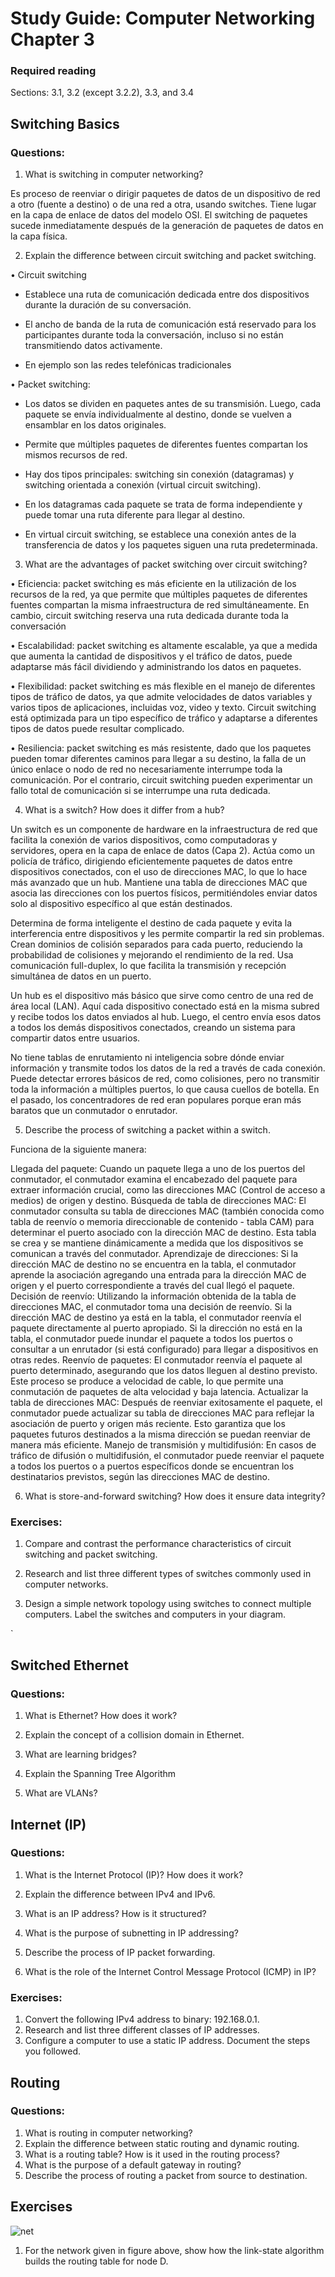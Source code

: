# Study Guide: Computer Networking Chapter 3



### Required reading
Sections: 3.1, 3.2 (except 3.2.2), 3.3, and 3.4

## Switching Basics

### Questions:
1. What is switching in computer networking?

Es proceso de reenviar o dirigir paquetes de datos de un dispositivo de red a otro (fuente a destino) o de una red a otra, usando switches. Tiene lugar en la capa de enlace de datos del modelo OSI. El switching de paquetes sucede inmediatamente después de la generación de paquetes de datos en la capa física. 


2. Explain the difference between circuit switching and packet switching.

• Circuit switching
- Establece una ruta de comunicación dedicada entre dos dispositivos durante la duración de su conversación.

- El ancho de banda de la ruta de comunicación está reservado para los participantes durante toda la conversación, incluso si no están transmitiendo datos activamente.

- En ejemplo son las redes telefónicas tradicionales

• Packet switching:

- Los datos se dividen en paquetes antes de su transmisión. Luego, cada paquete se envía individualmente al destino, donde se vuelven a ensamblar en los datos originales.

- Permite que múltiples paquetes de diferentes fuentes compartan los mismos recursos de red.

- Hay dos tipos principales: switching sin conexión (datagramas) y switching orientada a conexión (virtual circuit switching).

- En los datagramas cada paquete se trata de forma independiente y puede tomar una ruta diferente para llegar al destino.

- En virtual circuit switching, se establece una conexión antes de la transferencia de datos y los paquetes siguen una ruta predeterminada.


3. What are the advantages of packet switching over circuit switching?

• Eficiencia: packet switching es más eficiente en la utilización de los recursos de la red, ya que permite que múltiples paquetes de diferentes fuentes compartan la misma infraestructura de red simultáneamente. En cambio, circuit switching reserva una ruta dedicada durante toda la conversación

• Escalabilidad: packet switching es altamente escalable, ya que a medida que aumenta la cantidad de dispositivos y el tráfico de datos, puede adaptarse más fácil dividiendo y administrando los datos en paquetes.

• Flexibilidad: packet switching es más flexible en el manejo de diferentes tipos de tráfico de datos, ya que admite velocidades de datos variables y  varios tipos de aplicaciones, incluidas voz, video y texto. Circuit switching está optimizada para un tipo específico de tráfico y adaptarse a diferentes tipos de datos puede resultar complicado.

• Resiliencia: packet switching es más resistente, dado que los paquetes pueden tomar diferentes caminos para llegar a su destino, la falla de un único enlace o nodo de red no necesariamente interrumpe toda la comunicación. Por el contrario, circuit switching pueden experimentar un fallo total de comunicación si se interrumpe una ruta dedicada.

4. What is a switch? How does it differ from a hub?

Un switch es un componente de hardware en la infraestructura de red que facilita la conexión de varios dispositivos, como computadoras y servidores, opera en la capa de enlace de datos (Capa 2). Actúa como un policía de tráfico, dirigiendo eficientemente paquetes de datos entre dispositivos conectados, con el uso de direcciones MAC, lo que lo hace más avanzado que un hub. Mantiene una tabla de direcciones MAC que asocia las direcciones con los puertos físicos, permitiéndoles enviar datos solo al dispositivo específico al que están destinados.

Determina de forma inteligente el destino de cada paquete y evita la interferencia entre dispositivos y les permite compartir la red sin problemas. Crean dominios de colisión separados para cada puerto, reduciendo la probabilidad de colisiones y mejorando el rendimiento de la red. Usa comunicación full-duplex, lo que facilita la transmisión y recepción simultánea de datos en un puerto.

Un hub es el dispositivo más básico que sirve como centro de una red de área local (LAN). Aquí cada dispositivo conectado está en la misma subred y recibe todos los datos enviados al hub. Luego, el centro envía esos datos a todos los demás dispositivos conectados, creando un sistema para compartir datos entre usuarios.

No tiene tablas de enrutamiento ni inteligencia sobre dónde enviar información y transmite todos los datos de la red a través de cada conexión. Puede detectar errores básicos de red, como colisiones, pero no transmitir toda la información a múltiples puertos, lo que causa cuellos de botella. En el pasado, los concentradores de red eran populares porque eran más baratos que un conmutador o enrutador. 

5. Describe the process of switching a packet within a switch.

Funciona de la siguiente manera:

Llegada del paquete:
Cuando un paquete llega a uno de los puertos del conmutador, el conmutador examina el encabezado del paquete para extraer información crucial, como las direcciones MAC (Control de acceso a medios) de origen y destino.
Búsqueda de tabla de direcciones MAC:
El conmutador consulta su tabla de direcciones MAC (también conocida como tabla de reenvío o memoria direccionable de contenido - tabla CAM) para determinar el puerto asociado con la dirección MAC de destino. Esta tabla se crea y se mantiene dinámicamente a medida que los dispositivos se comunican a través del conmutador.
Aprendizaje de direcciones:
Si la dirección MAC de destino no se encuentra en la tabla, el conmutador aprende la asociación agregando una entrada para la dirección MAC de origen y el puerto correspondiente a través del cual llegó el paquete.
Decisión de reenvío:
Utilizando la información obtenida de la tabla de direcciones MAC, el conmutador toma una decisión de reenvío. Si la dirección MAC de destino ya está en la tabla, el conmutador reenvía el paquete directamente al puerto apropiado. Si la dirección no está en la tabla, el conmutador puede inundar el paquete a todos los puertos o consultar a un enrutador (si está configurado) para llegar a dispositivos en otras redes.
Reenvío de paquetes:
El conmutador reenvía el paquete al puerto determinado, asegurando que los datos lleguen al destino previsto. Este proceso se produce a velocidad de cable, lo que permite una conmutación de paquetes de alta velocidad y baja latencia.
Actualizar la tabla de direcciones MAC:
Después de reenviar exitosamente el paquete, el conmutador puede actualizar su tabla de direcciones MAC para reflejar la asociación de puerto y origen más reciente. Esto garantiza que los paquetes futuros destinados a la misma dirección se puedan reenviar de manera más eficiente.
Manejo de transmisión y multidifusión:
En casos de tráfico de difusión o multidifusión, el conmutador puede reenviar el paquete a todos los puertos o a puertos específicos donde se encuentran los destinatarios previstos, según las direcciones MAC de destino.

6. What is store-and-forward switching? How does it ensure data integrity?




### Exercises:
1. Compare and contrast the performance characteristics of circuit switching and packet switching.



2. Research and list three different types of switches commonly used in computer networks.



3. Design a simple network topology using switches to connect multiple computers. Label the switches and computers in your diagram.


`

## Switched Ethernet

### Questions:
1. What is Ethernet? How does it work?



2. Explain the concept of a collision domain in Ethernet.



3. What are learning bridges?



4. Explain the Spanning Tree Algorithm




5. What are VLANs?


## Internet (IP)

### Questions:
1. What is the Internet Protocol (IP)? How does it work?



2. Explain the difference between IPv4 and IPv6.



3. What is an IP address? How is it structured?



4. What is the purpose of subnetting in IP addressing?



5. Describe the process of IP packet forwarding.



6. What is the role of the Internet Control Message Protocol (ICMP) in IP?




### Exercises:
1. Convert the following IPv4 address to binary: 192.168.0.1.
2. Research and list three different classes of IP addresses.
3. Configure a computer to use a static IP address. Document the steps you followed.

## Routing

### Questions:
1. What is routing in computer networking?
2. Explain the difference between static routing and dynamic routing.
3. What is a routing table? How is it used in the routing process?
4. What is the purpose of a default gateway in routing?
5. Describe the process of routing a packet from source to destination.



## Exercises

![net](./network.png)

1. For the network given in figure above, show how the link-state algorithm builds the routing table for node D.
